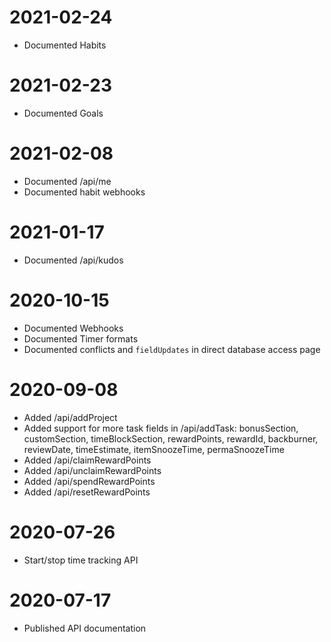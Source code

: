 # 2021-02-24
* Documented Habits

# 2021-02-23
* Documented Goals

# 2021-02-08
* Documented /api/me
* Documented habit webhooks

# 2021-01-17
* Documented /api/kudos

# 2020-10-15
* Documented Webhooks
* Documented Timer formats
* Documented conflicts and `fieldUpdates` in direct database access page

# 2020-09-08
* Added /api/addProject
* Added support for more task fields in /api/addTask: bonusSection, customSection, timeBlockSection, rewardPoints, rewardId, backburner, reviewDate, timeEstimate, itemSnoozeTime, permaSnoozeTime
* Added /api/claimRewardPoints
* Added /api/unclaimRewardPoints
* Added /api/spendRewardPoints
* Added /api/resetRewardPoints

# 2020-07-26
* Start/stop time tracking API

# 2020-07-17
* Published API documentation
